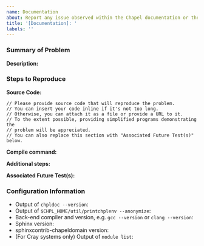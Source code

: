 ```yaml
---
name: Documentation
about: Report any issue observed within the Chapel documentation or the `chpldoc` tool.
title: '[Documentation]: '
labels: ''
---
```


### Summary of Problem

**Description:**
<!--
What did you observe when encountering this issue?
What did you expect to observe?
-->

### Steps to Reproduce

**Source Code:**

```chapel
// Please provide source code that will reproduce the problem.
// You can insert your code inline if it's not too long.
// Otherwise, you can attach it as a file or provide a URL to it.
// To the extent possible, providing simplified programs demonstrating the
// problem will be appreciated.
// You can also replace this section with "Associated Future Test(s)" below.
```

**Compile command:**
<!-- e.g. `chpldoc foo.chpl` -->

**Additional steps:**
<!-- Are there any additional steps needed to demonstrate the issue beyond calling `chpldoc`? -->

**Associated Future Test(s):**
<!--
Are there any tests in Chapel's test system that demonstrate this issue?
e.g. [`test/path/to/foo.chpl`](
      https://github.com/chapel-lang/chapel/blob/main/test/path/to/foo.chpl
      ) #1234
-->

### Configuration Information

- Output of `chpldoc --version`:
- Output of `$CHPL_HOME/util/printchplenv --anonymize`:
- Back-end compiler and version, e.g. `gcc --version` or `clang --version`:
- Sphinx version:
- sphinxcontrib-chapeldomain version:
- (For Cray systems only) Output of `module list`:
